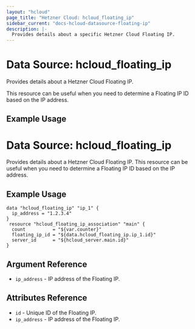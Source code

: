 ```yaml
---
layout: "hcloud"
page_title: "Hetzner Cloud: hcloud_floating_ip"
sidebar_current: "docs-hcloud-datasource-floating-ip"
description: |-
  Provides details about a specific Hetzner Cloud Floating IP.
---
```


# Data Source: hcloud_floating_ip

Provides details about a Hetzner Cloud Floating IP.

This resource can be useful when you need to determine a Floating IP ID based on the IP address.

## Example Usage

# Data Source: hcloud_floating_ip
Provides details about a Hetzner Cloud Floating IP.
This resource can be useful when you need to determine a Floating IP ID based on the IP address.
## Example Usage
```hcl
data "hcloud_floating_ip" "ip_1" {
  ip_address = "1.2.3.4"
}
 resource "hcloud_floating_ip_association" "main" {
  count          = "${var.counter}"
  floating_ip_id = "${data.hcloud_floating_ip.ip_1.id}"
  server_id      = "${hcloud_server.main.id}"
}
```
 ## Argument Reference
 - `ip_address` - IP address of the Floating IP.
 ## Attributes Reference
 - `id` - Unique ID of the Floating IP.
- `ip_address` - IP address of the Floating IP.
